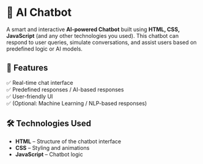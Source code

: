 # 🤖 AI Chatbot  

A smart and interactive **AI-powered Chatbot** built using **HTML, CSS, JavaScript** (and any other technologies you used). This chatbot can respond to user queries, simulate conversations, and assist users based on predefined logic or AI models.
## 🎯 Features  
✅ Real-time chat interface  
✅ Predefined responses / AI-based responses  
✅ User-friendly UI  
✅ (Optional: Machine Learning / NLP-based responses)  

## 🛠️ Technologies Used  
- **HTML** – Structure of the chatbot interface  
- **CSS** – Styling and animations  
- **JavaScript** – Chatbot logic 
